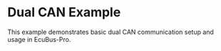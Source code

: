 # Dual CAN Example

This example demonstrates basic dual CAN communication setup and usage in EcuBus-Pro.